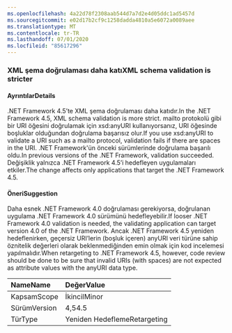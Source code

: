 ```yaml
---
ms.openlocfilehash: 4a22d78f2308aab544d7a7d2e4d05ddc1ad5457d
ms.sourcegitcommit: e02d17b2cf9c1258dadda4810a5e6072a0089aee
ms.translationtype: MT
ms.contentlocale: tr-TR
ms.lasthandoff: 07/01/2020
ms.locfileid: "85617296"
---
```

### <a name="xml-schema-validation-is-stricter"></a><span data-ttu-id="b36b3-101">XML şema doğrulaması daha katı</span><span class="sxs-lookup"><span data-stu-id="b36b3-101">XML schema validation is stricter</span></span>

#### <a name="details"></a><span data-ttu-id="b36b3-102">Ayrıntılar</span><span class="sxs-lookup"><span data-stu-id="b36b3-102">Details</span></span>

<span data-ttu-id="b36b3-103">.NET Framework 4.5’te XML şema doğrulaması daha katıdır.</span><span class="sxs-lookup"><span data-stu-id="b36b3-103">In the .NET Framework 4.5, XML schema validation is more strict.</span></span> <span data-ttu-id="b36b3-104">mailto protokolü gibi bir URI öğesini doğrulamak için xsd:anyURI kullanıyorsanız, URI öğesinde boşluklar olduğundan doğrulama başarısız olur.</span><span class="sxs-lookup"><span data-stu-id="b36b3-104">If you use xsd:anyURI to validate a URI such as a mailto protocol, validation fails if there are spaces in the URI.</span></span> <span data-ttu-id="b36b3-105">.NET Framework'ün önceki sürümlerinde doğrulama başarılı oldu.</span><span class="sxs-lookup"><span data-stu-id="b36b3-105">In previous versions of the .NET Framework, validation succeeded.</span></span> <span data-ttu-id="b36b3-106">Değişiklik yalnızca .NET Framework 4.5’i hedefleyen uygulamaları etkiler.</span><span class="sxs-lookup"><span data-stu-id="b36b3-106">The change affects only applications that target the .NET Framework 4.5.</span></span>

#### <a name="suggestion"></a><span data-ttu-id="b36b3-107">Öneri</span><span class="sxs-lookup"><span data-stu-id="b36b3-107">Suggestion</span></span>

<span data-ttu-id="b36b3-108">Daha esnek .NET Framework 4.0 doğrulaması gerekiyorsa, doğrulanan uygulama .NET Framework 4.0 sürümünü hedefleyebilir.</span><span class="sxs-lookup"><span data-stu-id="b36b3-108">If looser .NET Framework 4.0 validation is needed, the validating application can target version 4.0 of the .NET Framework.</span></span> <span data-ttu-id="b36b3-109">Ancak .NET Framework 4.5 yeniden hedeflenirken, geçersiz URI’lerin (boşluk içeren) anyURI veri türüne sahip öznitelik değerleri olarak beklenmediğinden emin olmak için kod incelemesi yapılmalıdır.</span><span class="sxs-lookup"><span data-stu-id="b36b3-109">When retargeting to .NET Framework 4.5, however, code review should be done to be sure that invalid URIs (with spaces) are not expected as attribute values with the anyURI data type.</span></span>

| <span data-ttu-id="b36b3-110">Name</span><span class="sxs-lookup"><span data-stu-id="b36b3-110">Name</span></span>    | <span data-ttu-id="b36b3-111">Değer</span><span class="sxs-lookup"><span data-stu-id="b36b3-111">Value</span></span>       |
|:--------|:------------|
| <span data-ttu-id="b36b3-112">Kapsam</span><span class="sxs-lookup"><span data-stu-id="b36b3-112">Scope</span></span>   | <span data-ttu-id="b36b3-113">İkincil</span><span class="sxs-lookup"><span data-stu-id="b36b3-113">Minor</span></span>       |
| <span data-ttu-id="b36b3-114">Sürüm</span><span class="sxs-lookup"><span data-stu-id="b36b3-114">Version</span></span> | <span data-ttu-id="b36b3-115">4,5</span><span class="sxs-lookup"><span data-stu-id="b36b3-115">4.5</span></span>         |
| <span data-ttu-id="b36b3-116">Tür</span><span class="sxs-lookup"><span data-stu-id="b36b3-116">Type</span></span>    | <span data-ttu-id="b36b3-117">Yeniden Hedefleme</span><span class="sxs-lookup"><span data-stu-id="b36b3-117">Retargeting</span></span> |
